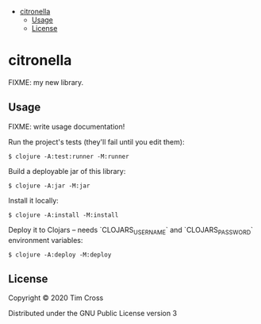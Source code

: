 - [citronella](#sec-1)
  - [Usage](#sec-1-1)
  - [License](#sec-1-2)

# citronella<a id="sec-1"></a>

FIXME: my new library.

## Usage<a id="sec-1-1"></a>

FIXME: write usage documentation!

Run the project's tests (they'll fail until you edit them):

    $ clojure -A:test:runner -M:runner

Build a deployable jar of this library:

    $ clojure -A:jar -M:jar

Install it locally:

    $ clojure -A:install -M:install

Deploy it to Clojars &#x2013; needs \`CLOJARS<sub>USERNAME</sub>\` and \`CLOJARS<sub>PASSWORD</sub>\` environment variables:

    $ clojure -A:deploy -M:deploy

## License<a id="sec-1-2"></a>

Copyright © 2020 Tim Cross

Distributed under the GNU Public License version 3
